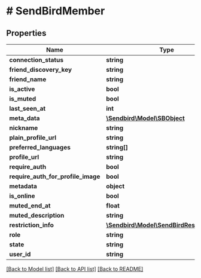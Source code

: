 # # SendBirdMember

## Properties

Name | Type | Description | Notes
------------ | ------------- | ------------- | -------------
**connection_status** | **string** |  | [optional]
**friend_discovery_key** | **string** |  | [optional]
**friend_name** | **string** |  | [optional]
**is_active** | **bool** |  | [optional]
**is_muted** | **bool** |  | [optional]
**last_seen_at** | **int** |  | [optional]
**meta_data** | [**\Sendbird\Model\SBObject**](SBObject.md) |  | [optional]
**nickname** | **string** |  | [optional]
**plain_profile_url** | **string** |  | [optional]
**preferred_languages** | **string[]** |  | [optional]
**profile_url** | **string** |  | [optional]
**require_auth** | **bool** |  | [optional]
**require_auth_for_profile_image** | **bool** |  | [optional]
**metadata** | **object** |  | [optional]
**is_online** | **bool** |  | [optional]
**muted_end_at** | **float** |  | [optional]
**muted_description** | **string** |  | [optional]
**restriction_info** | [**\Sendbird\Model\SendBirdRestrictionInfo**](SendBirdRestrictionInfo.md) |  | [optional]
**role** | **string** |  | [optional]
**state** | **string** |  | [optional]
**user_id** | **string** |  | [optional]

[[Back to Model list]](../../README.md#models) [[Back to API list]](../../README.md#endpoints) [[Back to README]](../../README.md)
